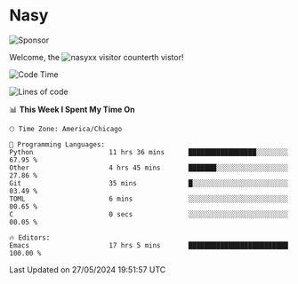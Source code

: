 # Nasy

<!--
<p align="center">
<img height="200" src="https://github-readme-stats.vercel.app/api?username=nasyxx&count_private=true&show_icons=true&theme=dracula&include_all_commits=true"/>
<img height="200" src="https://github-readme-stats.vercel.app/api/top-langs/?username=nasyxx&theme=dracula&hide=html,jupyter+notebook&count_private=true&show_icons=true"/>
</p>

  
----------------
-->

![Sponsor](https://img.shields.io/static/v1.svg?label=Sponsor&message=%E2%9D%A4&logo=GitHub&style=flat&color=pink)
 
Welcome, the ![nasyxx visitor counter](https://count.getloli.com/get/@nasyxx?theme=rule34)th vistor!
 
<!--START_SECTION:waka-->
![Code Time](http://img.shields.io/badge/Code%20Time-4%2C476%20hrs%2050%20mins-blue)

![Lines of code](https://img.shields.io/badge/From%20Hello%20World%20I%27ve%20Written-6.3%20million%20lines%20of%20code-blue)

📊 **This Week I Spent My Time On** 

```text
🕑︎ Time Zone: America/Chicago

💬 Programming Languages: 
Python                   11 hrs 36 mins      █████████████████░░░░░░░░   67.95 % 
Other                    4 hrs 45 mins       ███████░░░░░░░░░░░░░░░░░░   27.86 % 
Git                      35 mins             █░░░░░░░░░░░░░░░░░░░░░░░░   03.49 % 
TOML                     6 mins              ░░░░░░░░░░░░░░░░░░░░░░░░░   00.65 % 
C                        0 secs              ░░░░░░░░░░░░░░░░░░░░░░░░░   00.05 % 

🔥 Editors: 
Emacs                    17 hrs 5 mins       █████████████████████████   100.00 % 
```


 Last Updated on 27/05/2024 19:51:57 UTC
<!--END_SECTION:waka-->

<!-- ![visitors](https://visitor-badge.laobi.icu/badge?page_id=nasyxx.nasyxx) -->
